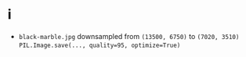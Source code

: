 # ℹ️

- `black-marble.jpg` downsampled from `(13500, 6750)` to `(7020, 3510)` `PIL.Image.save(..., quality=95, optimize=True)`
